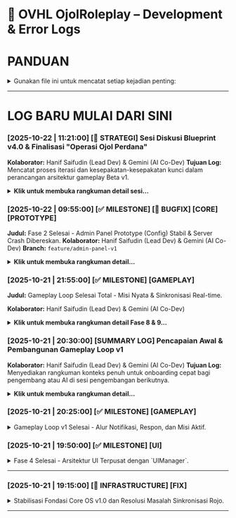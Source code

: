 # 📜 OVHL OjolRoleplay – Development & Error Logs

# PANDUAN
<details>
<summary>
Gunakan file ini untuk mencatat setiap kejadian penting:
</summary>

- 🧠 Ide baru
- 🐞 Bug
- ⚙️ Pengujian sistem
- 🧱 Refactor atau perubahan arsitektur
- 💡 Insight desain
- ✅ Progres Tracker
- Dan Kategori Lain Yang Belum

> SETIAP LOG BARU HARUS DI CATAT PALING ATAS
---

## 🗓️ Format Log Standar
```
### [YYYY-MM-DD | HH:MM:SS] [KATEGORI]
Deskripsi singkat tentang kejadian.
Jika relevan, tambahkan detail teknis, path file, atau error message.
```

---

## 🧩 Contoh Log

### [2025-10-21 | 14:37:00] [🧱 INFRASTRUCTURE]
CoreOS V2 Bootstrapper stabil, seluruh service berhasil dimuat otomatis.
EventService dan DataService berhasil sinkron tanpa infinite yield.

---

### [2025-10-21 | 14:44:00] [🐞 BUG]
Masalah pada DataService line 101 – token `if` error akibat parsing config manager lama.
✔️ Solusi: hapus referensi legacy dan ganti dengan placeholder `loadConfigFromManager()`.

---

### [2025-10-21 | 15:22:00] [💡 IDEA]
Tambahkan Admin Panel sebagai modul independen yang bisa mengubah konfigurasi runtime
(Data autosave, event monitor, style theme switcher, dsb).

---

### [2025-10-21 | 15:30:00] [✅ TEST]
Core sukses menjalankan test module `TestOrder` tanpa error.
Client berhasil memanggil server event dengan response valid.

---

> Semua log bersifat kronologis dan akan menjadi timeline resmi pengembangan OVHL CoreOS.
</details>

---
# LOG BARU MULAI DARI SINI

### \[2025-10-22 | 11:21:00\] \[🧠 STRATEGI\] Sesi Diskusi Blueprint v4.0 & Finalisasi "Operasi Ojol Perdana"

**Kolaborator:** Hanif Saifudin (Lead Dev) & Gemini (AI Co-Dev)
**Tujuan Log:** Mencatat proses iterasi dan kesepakatan-kesepakatan kunci dalam perancangan arsitektur gameplay Beta v1.

<details> <summary><strong>Klik untuk membuka rangkuman detail sesi...</strong></summary>

#### **BAGIAN 1: KONTEKS & VISI AWAL**
Setelah berhasil menstabilkan `Core OS` (via `feature/admin-panel-v1`), diskusi beralih dari "perbaikan prototipe" ke "pembangunan gameplay inti". Lead Dev (Hanif) memaparkan 15 poin visi "Real Life Ojol", yang menjadi dasar dari *blueprint* baru.

#### **BAGIAN 2: ITERASI BLUEPRINT & KESEPAKATAN TEKNIS**
Kami melakukan beberapa kali iterasi pada dokumen `OVHL_ROADMAP_FINAL.md (v4.0)` dan menyepakati beberapa "Filosofi Desain" kunci:
1.  **Filosofi #4 (Tag-Driven World):** Disepakati bahwa semua interaksi dunia (Dealer, Kantor, Zona Spawn NPC) **WAJIB** menggunakan `CollectionService:GetTagged()`. Ini memisahkan tugas *Builder* (yang hanya perlu memberi Tag) dari *Scripter*.
2.  **Logika Hibrid (Anti-Gagal):** Untuk fitur NPC naik motor (FASE 5), disepakati logika hibrid:
    -   **Prioritas 1:** Skrip mencari `Seat` bernama `PassengerSeat`.
    -   **Prioritas 2 (Fallback):** Jika `Seat` tidak ada, skrip akan menggunakan `WeldConstraint` (Lem) ke `JokBelakangPart`.
3.  **Ekonomi "Real Life" (Anti-Simpel):**
    -   **`CompanyModule` (FASE 3)** ditetapkan sebagai **"Otak Ekonomi Mikro"**. Modul ini akan mengatur *Config* (`tarif_dasar`, `komisi`, `sanksi`) untuk setiap player.
    -   **`ProgressionModule` (FASE 7)** disetujui sebagai **"Auditor"**. Modul ini akan menjalankan logika "Upgrade Paksa" (memberi sanksi jika player malas *upgrade* motor).
4.  **Auto-Scaling NPC (Anti-Sepi):** `NPCSpawnerModule` (FASE 4) disepakati akan memiliki logika *auto-scaling* yang *menaikkan* `spawn_rate` berdasarkan jumlah `PlayerCount` di server.
5.  **Event Dinamis (Anti-Statis):** Disetujui penambahan `WeatherModule` (FASE 8) untuk "Tarif Hujan" dan `GlobalEconomyModule` (FASE 9) untuk "Event Jam Sibuk / Berkah".

#### **BAGIAN 3: HUKUM WAJIB AI (META-WORKFLOW)**

Selama diskusi, kami juga menetapkan "Hukum Wajib" baru untuk kolaborasi AI Co-Dev di masa depan:
1.  **Aturan `.sh` (Anti-HumanError):** Jika AI perlu menyarankan penambahan fungsi baru ke *Core Service* (seperti `DataService.lua`), AI **wajib** menyediakan skrip `.sh` (menggunakan `sed` atau `awk`) yang bisa *menyuntikkan* kode tersebut secara otomatis, alih-alih meminta dev mengirim file asli.
2.  **Aturan "No Placeholder" (Anti-Bingung):** AI Co-Dev **DILARANG KERAS** menggunakan *placeholder* (seperti `[Immersive content redacted...]`) dalam *output* file, baik itu kode, dokumen, atau log. Semua *output* file harus 100% utuh.
3.  **Aturan "RAW Markdown" (Anti-Format):** Untuk dokumen `.md`, AI Co-Dev harus selalu menyajikan *output* di dalam *nested code block* (\`\`\`markdown) untuk memastikan format teks mentah 100% aman untuk di-copas.

#### **HASIL AKHIR**
Sesi ini menghasilkan dokumen kunci yang telah disetujui (`ACC`) oleh Lead Dev:
1.  `OVHL_OJOL_GAMEPLAY_BETA.md` (Gabungan dokumen di atas)

Proyek kini 100% siap untuk memulai **"OPERASI OJOL PERDANA"**, dimulai dari FASE 0 (Persiapan Git).

</details>

### \[2025-10-22 | 09:55:00\] \[✅ MILESTONE\] \[🐞 BUGFIX\] \[CORE\] \[PROTOTYPE\]

**Judul:** Fase 2 Selesai - Admin Panel Prototype (Config) Stabil & Server Crash Dibereskan. **Kolaborator:** Hanif Saifudin (Lead Dev) & Gemini (AI Co-Dev) **Branch:** `feature/admin-panel-v1`

<details> <summary><strong>Klik untuk membuka rangkuman detail...</strong></summary>

#### **BAGIAN 1: DIAGNOSA MASALAH (SERVER CRASH)**

##### **Masalah Awal:**

-   Saat testing Fase 2 (Admin Panel), server gagal booting.
-   Log Output menunjukkan error fatal: `[MODULE_INIT_FAIL] [ERROR] Gagal menjalankan init() pada modul 'AdminPanel' ... attempt to index nil with 'Get'`
-   Error yang sama juga terjadi pada modul `TestOrder`, menandakan ini adalah masalah sistemik pada **Core OS**, bukan cuma di AdminPanel.

##### **Akar Masalah (Root Cause):**

-   **Kesalahan Arsitektur di `ServiceManager.lua` (TAHAP 4)**.
-   `ServiceManager` versi lama salah mengimplementasikan *dependency injection*.
-   Dia mem-passing `self` (instansi `ServiceManager` itu sendiri) ke dalam fungsi `module.handler:init(self)`.
-   Padahal, semua modul (seperti `AdminPanel` dan `TestOrder`) didesain untuk menerima `context table` (sebuah tabel berisi *semua* service, contoh: `context.SystemMonitor`).
-   Akibatnya, `context.SystemMonitor` menjadi `nil` dan server *crash*.

#### **BAGIAN 2: PROSES PERBAIKAN (TAHAP 4 & 5)**

##### **Solusi TAHAP 4: Perbaikan Arsitektur `ServiceManager` (3 File)**

1.  **`Core/Server/Services/ServiceManager.lua` (4.1):**
    -   Fungsi `StartAll()` dirombak total.
    -   Sekarang dia membuat `context` *table* baru.
    -   `context` table ini diisi dengan *semua* service yang terdaftar (misal: `context.DataService = ...`, `context.EventService = ...`).
    -   `context` table inilah yang sekarang di-pass ke `module.handler:init(context)`.
2.  **`Core/Server/Modules/AdminPanel/Handler.lua` (4.2):**
    -   Fungsi `init(context)` diubah untuk membaca `context` table.
    -   Semua pengambilan service (misal: `self.SystemMonitor = context.SystemMonitor`) sekarang berjalan sukses.
3.  **`Core/Server/Modules/TestOrder/Handler.lua` (4.3):**
    -   Diberi perlakuan yang sama dengan `AdminPanel`.
    -   Fungsi `init(context)` diubah untuk membaca `context` table.
    -   **Hasil TAHAP 4:** Server nyala, `[MODULE_INIT_FAIL]` hilang.

##### **Solusi TAHAP 5: Perbaikan Masalah Keamanan (`[UNAUTHORIZED]`)**
-   **Masalah Baru:** Server sukses nyala, tapi Admin Panel ditolak akses (`[UNAUTHORIZED] [WARN] ... mencoba akses ... tanpa izin`).
-   **Akar Masalah:** Fungsi `IsAdmin()` di `AdminPanel/Handler.lua` terlalu ketat untuk testing di Studio.
-   **Solusi (5.1):**
    -   `Core/Server/Modules/AdminPanel/Handler.lua` di-update.
    -   Fungsi `IsAdmin()` ditambahi logika `if game:GetService("RunService"):IsStudio() then return true end`.
    -   Ini memberikan akses admin otomatis *hanya* saat testing di Studio.

#### **BAGIAN 3: HASIL AKHIR & STATUS**

-   **Hasil Test Final:** **NO ERROR.**
-   `AdminPanel` berhasil kebuka.
-   `AdminPanel` berhasil memanggil `AdminGetConfig` dan menampilkan data *live* (1.0 dan 0.8).
-   `AdminPanel` berhasil memanggil `AdminUpdateConfig` (mengubah ke 2.0 dan 0.5).
-   Data berhasil tersimpan di `DataService` (dibuktikan dengan *re-open* panel).
-   Gameplay loop (`TestOrder`) juga berjalan normal bersamaan.

**Catatan Prototype:**
-   Admin Panel ini masih *prototype*. Fungsinya baru sebatas membaca/menulis config `economy_multiplier` dan `ai_population_density` ke `DataService`.
-   Saat ini, **belum ada** ***logic*** **gameplay** (seperti `TestOrder`) yang *menggunakan* nilai-nilai config ini.
-   Implementasi *Hot Reload* (`Reload Module`) juga masih `TODO` (fitur Fase 3).

**Status Proyek:**
-   **Fase 2 (Implement Admin Panel Prototype - Config) SELESAI & STABIL.**
-   Server *crash* teratasi.

</details>

### [2025-10-21 | 21:55:00] [✅ MILESTONE] [GAMEPLAY]

**Judul:** Gameplay Loop Selesai Total - Misi Nyata & Sinkronisasi Real-time.

**Kolaborator:** Hanif Saifudin (Lead Dev) & Gemini (AI Co-Dev)

<details>
<summary><strong>Klik untuk membuka rangkuman detail Fase 8 & 9...</strong></summary>

---

#### **BAGIAN 1: FASE 8 - MISI JADI NYATA (TRIGGER ZONE)**

##### **Branch Fitur:**
`feature/trigger-zone-mission`

##### **Tujuan Utama:**
Mengubah misi dari sekadar UI menjadi sebuah tugas yang memiliki *win condition* (kondisi kemenangan). Pemain kini harus secara fisik pergi ke lokasi tujuan untuk menyelesaikan order.

##### **Alur Kerja Fitur yang Dicapai:**
1.  **Pembuatan Zona:** Setelah pemain menerima order, `TestOrder` (server) memerintahkan `ZoneService` (server) untuk membuat sebuah `Part` silinder hijau semi-transparan ("zona tujuan") di `Workspace`, di lokasi yang telah ditentukan.
2.  **Deteksi Pemain:** `ZoneService` memasang *listener* `.Touched` pada zona tersebut. Ketika ada sesuatu yang menyentuh, ia akan memverifikasi apakah itu adalah karakter dari pemain yang sedang menjalankan misi.
3.  **Penyelesaian Misi:** Jika verifikasi berhasil, `ZoneService` akan memicu *callback* yang memberitahu `TestOrder` bahwa misi telah selesai.
4.  **Pemberian Imbalan:** `TestOrder` kemudian memerintahkan `DataService` untuk menambahkan uang ke data pemain (`AddUang`).
5.  **Feedback ke Client:** `TestOrder` juga mengirim `RemoteEvent` ("MissionCompleted") ke client untuk memberitahu bahwa misi sudah beres, yang kemudian memicu penghapusan UI Misi Aktif.

##### **Tantangan Kritis & Solusinya:**
* **`MASALAH: Bug Kritis di Core OS`**
    * **Kasus:** Terjadi serangkaian error beruntun (`attempt to call missing method`, `Infinite yield possible`) yang disebabkan oleh kesalahan penulisan kode (minifikasi & salah panggil metode) di `StyleService` dan `EventService` saat Fase 8 diimplementasikan.
    * **Solusi:** Melakukan "operasi bedah jantung". Semua file inti yang rusak (`StyleService`, `EventService`, `UIManager`) ditulis ulang dari awal dengan kode yang rapi, jelas, dan anti-gagal, menyelesaikan semua error secara tuntas.

---

#### **BAGIAN 2: FASE 9 - SINKRONISASI DATA REAL-TIME**

##### **Branch Fitur:**
`feature/realtime-data-sync`

##### **Tujuan Utama:**
Membuat game terasa "hidup" dengan memastikan setiap perubahan data di server (khususnya uang) langsung terlihat di HUD pemain tanpa perlu menunggu atau *rejoin*.

##### **Alur Kerja Fitur yang Dicapai:**
1.  **"Jembatan" Update:** Dibuat `RemoteEvent` baru ("UpdatePlayerData") sebagai saluran berita khusus dari server ke client.
2.  **Server Proaktif:** Fungsi `DataService:AddUang` di-upgrade. Setelah berhasil menambah uang pemain di server, ia langsung mengirim event `UpdatePlayerData` ke client yang bersangkutan, berisi data baru (misal: `{Uang = 170000}`).
3.  **Client Responsif:** `PlayerDataController` di client dipasangi "antena" untuk mendengarkan event `UpdatePlayerData`. Ketika menerima update, ia memperbarui *cache* data lokalnya dan menyebarkan sinyal lokal (`OnDataUpdated`).
4.  **UI "Hidup":** Modul `MainHUD` mendengarkan sinyal `OnDataUpdated`. Begitu sinyal diterima, ia langsung memperbarui teks di `MoneyLabel` dengan angka uang terbaru.
5.  **Bonus Feedback:** Sebagai pelengkap, `UIManager` diberi kemampuan baru untuk menampilkan notifikasi sementara ("Toast Notification") yang muncul dari atas layar, yang digunakan untuk menampilkan pesan "Misi Selesai! +Rp 15000".

---

#### **STATUS PROYEK SAAT INI:**
Semua progres dari Fase 1 hingga 9 telah berhasil diimplementasikan, diuji, dan digabungkan ke dalam branch **`develop`**. Proyek kini memiliki satu gameplay loop yang berfungsi penuh dari A-Z dengan feedback visual yang responsif.

</details>

### [2025-10-21 | 20:30:00] [SUMMARY LOG] Pencapaian Awal & Pembangunan Gameplay Loop v1
**Kolaborator:** Hanif Saifudin (Lead Dev) & Gemini (AI Co-Dev)
**Tujuan Log:** Menyediakan rangkuman konteks penuh untuk onboarding cepat bagi pengembang atau AI di sesi pengembangan berikutnya.

<details>
<summary><strong>Klik untuk membuka rangkuman detail...</strong></summary>

---

#### **BAGIAN 1: PEMBANGUNAN FONDASI CORE OS (FASE 1 - 4)**

##### **Branch Fitur:**
`dev/coreos`, `feature/fase-3-ui-sync`

##### **Tujuan Utama:**
Membangun arsitektur dasar game yang modular, scalable, dan anti-gagal menggunakan sistem Core OS yang terintegrasi penuh dengan Rojo.

##### **Komponen Kunci yang Dibangun:**
* **`Core OS Services (Server)`**: `Bootstrapper`, `ServiceManager`, `SystemMonitor`, `EventService`, `DataService`, `StyleService`.
* **`Arsitektur UI (Client)`**: `ClientBootstrapper`, `UIManager` (sebagai "Arsitek UI" terpusat), `PlayerDataController`, dan modul UI modular seperti `MainHUD`.
* **`Git Workflow`**: Mengadopsi alur kerja **Git Flow** (`main` > `develop` > `feature/...`) untuk menjaga stabilitas dan kerapian kode.

##### **Tantangan Kritis & Solusinya (Case Studies):**

1.  **`MASALAH: Rojo Double Boot`**
    * **Kasus:** Konfigurasi `default.project.json` awal yang memetakan seluruh folder menyebabkan Rojo membuat skrip pembungkus, sehingga `Init.server.lua` dieksekusi dua kali.
    * **Solusi:** Mengubah strategi pemetaan menjadi **pemetaan file eksplisit**. Ini memberitahu Rojo untuk menempatkan file persis di tujuannya tanpa membuat instance perantara.

2.  **`MASALAH: Race Condition Data Client`**
    * **Kasus:** Client meminta data pemain segera setelah join, namun server masih dalam proses mengambil data dari DataStore, sehingga client menerima `nil`.
    * **Solusi:** Menerapkan **alur kerja berbasis sinyal**. `DataService` kini mengirim `RemoteEvent` ("PlayerDataReady") ke client *setelah* data berhasil dimuat. Client menunggu sinyal ini sebelum meminta data.

3.  **`MASALAH: Arsitektur UI Tidak Stabil`**
    * **Kasus:** Upaya awal menggunakan fitur Beta `StyleSheet` gagal karena harus diaktifkan manual dan tidak stabil.
    * **Solusi:** Menciptakan **`UIManager`** sebagai "arsitek" terpusat yang bertanggung jawab penuh atas pembuatan dan styling semua elemen UI, sesuai prinsip **"Minta, Jangan Bikin Sendiri"**.

---

#### **BAGIAN 2: IMPLEMENTASI GAMEPLAY LOOP v1 (FASE 5 - 7)**

##### **Branch Fitur:**
`feature/gameplay-loop-v1`

##### **Tujuan Utama:**
Mengimplementasikan alur interaksi pemain pertama yang lengkap dan fungsional, dari menerima notifikasi hingga menjalankan misi.

##### **Alur Kerja Fitur yang Dicapai:**
1.  **Fase 5 (Notifikasi):** Server mengirimkan notifikasi order baru ke client.
2.  **Fase 6 (Respon):** Client menampilkan UI interaktif (`TERIMA`/`TOLAK`) dan mengirimkan respon pemain kembali ke server.
3.  **Fase 7 (Aksi):** Server menerima respon "TERIMA" dan mengirim perintah balik ke client untuk menampilkan UI Misi Aktif.

---

#### **BAGIAN 3: STRUKTUR FINAL PROYEK (Setelah Gameplay Loop v1)**

##### **Struktur Folder `Source/`:**
```bash
Source/
├── Client
│   └── Init.client.lua
├── Core
│   ├── Client
│   │   ├── ClientBootstrapper.lua
│   │   ├── Controllers
│   │   │   ├── OrderController.lua
│   │   │   └── PlayerDataController.lua
│   │   ├── Services
│   │   │   └── UIManager.lua
│   │   └── UI
│   │       └── MainHUD.lua
│   ├── Server
│   │   ├── Kernel
│   │   │   └── Bootstrapper.lua
│   │   ├── Modules
│   │   │   └── TestOrder
│   │   │       ├── Handler.lua
│   │   │       └── manifest.lua
│   │   └── Services
│   │       ├── DataService.lua
│   │       ├── EventService.lua
│   │       ├── ServiceManager.lua
│   │       ├── StyleService.lua
│   │       └── SystemMonitor.lua
│   └── Shared
│       ├── Config.lua
│       └── Utils
│           └── Signal.lua
├── Replicated
│   └── .gitkeep
└── Server
    └── Init.server.lua
```

---

#### **STATUS PROYEK SAAT INI:**
Semua progres dari Fase 1 hingga 7 telah berhasil diimplementasikan, diuji, dan digabungkan ke dalam branch **`develop`**. Proyek kini memiliki fondasi Core OS yang stabil dan satu gameplay loop yang berfungsi penuh. Proyek siap untuk pengembangan fitur berikutnya.

</details>

### [2025-10-21 | 20:25:00] [✅ MILESTONE] [GAMEPLAY]

<details>
<summary>
Gameplay Loop v1 Selesai - Alur Notifikasi, Respon, dan Misi Aktif.
</summary>

**Deskripsi:**
Pencapaian besar! Gameplay loop pertama dari game Ojol Roleplay berhasil diimplementasikan secara penuh dari awal hingga akhir. Fitur ini mencakup seluruh alur interaksi pemain, mulai dari menerima notifikasi order hingga menjalankan misi, yang dikoordinasikan sepenuhnya oleh Core OS.

**Alur Kerja Fitur yang Dicapai:**
1.  **Fase 5 (Notifikasi):** Server, melalui modul `TestOrder`, berhasil mensimulasikan dan mengirimkan notifikasi order baru ke client secara real-time menggunakan `EventService`.
2.  **Fase 6 (Respon):** Client, melalui `OrderController`, berhasil menampilkan UI interaktif (`TERIMA`/`TOLAK`) yang dibuat oleh `UIManager` dan mengirimkan respon pemain kembali ke server.
3.  **Fase 7 (Aksi):** Server berhasil menerima respon pemain. Jika order diterima, server langsung mengirim perintah balik ke client untuk menampilkan UI Misi Aktif, menggantikan notifikasi order sebelumnya.

**Komponen Utama yang Terlibat:**
* **Server:** `TestOrder/Handler.lua`, `EventService.lua`
* **Client:** `OrderController.lua`, `UIManager.lua`
* **Komunikasi:** `RemoteEvent` ("NewOrderNotification", "RespondToOrder", "UpdateMissionUI")

**Status Akhir & Kesiapan:**
Fitur gameplay loop v1 kini telah stabil dan berfungsi penuh tanpa error. Branch `feature/gameplay-loop-v1` siap untuk digabungkan (`merge`) ke dalam branch `develop`.
</details>

### [2025-10-21 | 19:50:00] [✅ MILESTONE] [UI]
<details>
<summary>
Fase 4 Selesai - Arsitektur UI Terpusat dengan `UIManager`.
</summary>

**Deskripsi:**
Fase 4 berhasil mengimplementasikan arsitektur UI client yang terpusat dan scalable. Semua pembuatan dan styling UI kini dikendalikan oleh satu service utama, `UIManager`, sesuai dengan visi jangka panjang Core OS. Modul-modul UI kini bersifat "declarative", hanya memberi perintah tanpa mengurus detail implementasi.

---

**Struktur File & Folder Utama (Setelah Fase 4):**

```bash
Source/
├── Core/
│   ├── Client/
│   │   ├── ClientBootstrapper.lua  # (Baru) Entry point client yang terstruktur
│   │   ├── Controllers/
│   │   │   └── PlayerDataController.lua # (Dirombak)
│   │   ├── Services/
│   │   │   └── UIManager.lua         # (Baru) Si "Arsitek UI"
│   │   └── UI/
│   │       └── MainHUD.lua           # (Dirombak)
│   ├── Server/
│   │   ├── Kernel/
│   │   ├── Modules/
│   │   └── Services/
│   └── Shared/
│       └── Utils/
│           └── Signal.lua          # (Baru) Utilitas event client-side
├── Client/
│   └── Init.client.lua             # (Dirombak)
└── Server/
    └── Init.server.lua
```

---

**Analisis Masalah & Solusi (Case Studies):**

* **Kasus 1: Race Condition Data Client**
    * **Problem:** `PlayerDataController` di client meminta data ke server *sebelum* `DataService` di server selesai memuat data dari DataStore, menyebabkan client menerima `nil`.
    * **Solusi:** Diterapkan alur kerja berbasis sinyal. `DataService` kini mengirim `RemoteEvent` ("PlayerDataReady") ke client setelah data berhasil dimuat ke cache. `PlayerDataController` diubah untuk menunggu sinyal ini terlebih dahulu sebelum mengirim `RemoteFunction` untuk meminta data.

* **Kasus 2: Error Fitur Beta (`UIStyle`)**
    * **Problem:** Penggunaan `Instance.new("UIStyle")` menyebabkan error `Unable to create an Instance` karena fitur ini masih bersifat Beta dan harus diaktifkan manual di Studio.
    * **Solusi:** Untuk menjaga stabilitas dan menghindari ketergantungan pada fitur Beta, `UIManager` dirombak. Alih-alih menggunakan `StyleSheet`, `UIManager` kini menerapkan properti style (seperti `BackgroundColor3`, `Font`, `TextColor3`) secara langsung ke setiap elemen UI yang dibuatnya. Prinsip sentralisasi tetap terjaga, hanya metode eksekusinya yang diubah ke cara yang lebih stabil.

* **Kasus 3: Path `require()` Salah**
    * **Problem:** `PlayerDataController` gagal memuat modul `Signal` karena path `require`-nya salah, menyebabkan seluruh alur client berhenti.
    * **Solusi:** Path diperbaiki dari `script.Parent.Parent.Shared...` menjadi `Core.Shared.Utils.Signal` yang lebih absolut dan anti-gagal terhadap perubahan struktur folder.

---

**Status Akhir & Kesiapan:**
Dengan selesainya Fase 4, Core OS kini memiliki arsitektur UI yang solid, modular, dan siap untuk dikembangkan dengan fitur-fitur gameplay yang lebih kompleks. Semua masalah teknis yang ditemukan telah diatasi. **Proyek siap untuk melanjutkan ke Fase 5.**
</details>

---

### [2025-10-21 | 19:15:00] [🧱 INFRASTRUCTURE] [FIX]

<details>
<summary>
Stabilisasi Fondasi Core OS v1.0 dan Resolusi Masalah Sinkronisasi Rojo.
</summary>
**Deskripsi:**
Fondasi awal untuk Core OS berhasil dibangun dan diotomatisasi menggunakan skrip `Tools/deploy_all.sh`. Proses ini membangun struktur folder, membuat semua file service dan modul dasar, serta mengonfigurasi `default.project.json` untuk Rojo.

**Struktur & Fungsi Utama yang Dibangun:**

* **`Source/Core/`**: Berisi semua logika inti yang modular, termasuk `Kernel` (Bootstrapper), `Server/Services` (ServiceManager, DataService, dll), `Client`, dan `Shared`. Ini adalah jantung dari sistem.

* **`Source/Server/Init.server.lua`**: Titik masuk tunggal untuk logika server.

* **`Source/Client/Init.client.lua`**: Titik masuk tunggal untuk logika client.

* **`default.project.json`**: File manifest yang memberitahu Rojo cara memetakan struktur folder `Source/` ke dalam struktur DataModel di Roblox Studio.

---

**Analisis Masalah (Case Study): Eksekusi Ganda (Double Boot)**

* **Masalah yang Terjadi:**
    Saat `rojo serve` dijalankan, skrip `Init.server.lua` dan `Init.client.lua` dieksekusi sebanyak dua kali. Log output menunjukkan seluruh proses booting server berjalan ganda, yang menyebabkan pemborosan resource dan potensi bug state management di masa depan.

* **Akar Masalah:**
    Masalah ini berasal dari konfigurasi `default.project.json` yang ambigu. Konfigurasi awal memetakan seluruh folder `Source/Server` ke `ServerScriptService`. Rojo, secara default, membungkus konten folder ini menjadi satu `Script` baru dengan nama yang sama dengan folder sumbernya (`Server`). Hasilnya, di dalam `ServerScriptService` terbentuk struktur `Server > Init.server.lua`. Roblox kemudian mengeksekusi `Server` (yang otomatis menjalankan `Init.server.lua` di dalamnya) dan juga `Init.server.lua` itu sendiri, menyebabkan eksekusi ganda. Masalah serupa terjadi pada client.

* **Solusi yang Diterapkan:**
    Konfigurasi `default.project.json` diubah dari pemetaan folder yang luas menjadi pemetaan file yang **eksplisit dan spesifik**.

    *Mapping Lama (Penyebab Masalah):*
    ```json
    "ServerScriptService": {
      "$path": "Source/Server"
    }
    ```

    *Mapping Baru (Solusi Final):*
    ```json
    "ServerScriptService": {
      "Init": {
        "$path": "Source/Server/Init.server.lua"
      }
    }
    ```
    Dengan pemetaan baru ini, kita secara tegas memberitahu Rojo: "Ambil file `Init.server.lua` dan letakkan langsung di dalam `ServerScriptService` dengan nama `Init`." Ini menghilangkan ambiguitas dan mencegah Rojo membuat folder pembungkus yang tidak perlu.

---

**Panduan untuk Pengembang & AI di Masa Depan:**

> **Prinsip Utama:** Saat berhadapan dengan masalah eksekusi ganda atau path yang salah di Rojo, selalu curigai `default.project.json` terlebih dahulu.
>
> **Tindakan Pencegahan:** Untuk skrip *entry point* (seperti `Init`), **hindari pemetaan level folder (`$path` ke sebuah direktori)**. Selalu gunakan **pemetaan level file (`$path` langsung ke file .lua)** untuk memastikan skrip ditempatkan persis di lokasi yang diinginkan tanpa ada instance perantara yang dibuat oleh Rojo. Ini adalah praktik terbaik untuk menjaga struktur proyek tetap bersih dan prediktif.

**Status Saat Ini:**
Sistem sekarang boot dengan bersih, stabil, dan log output tunggal. **Milestone Phase 1 (Infrastruktur Inti) tercapai.**

</details>

---